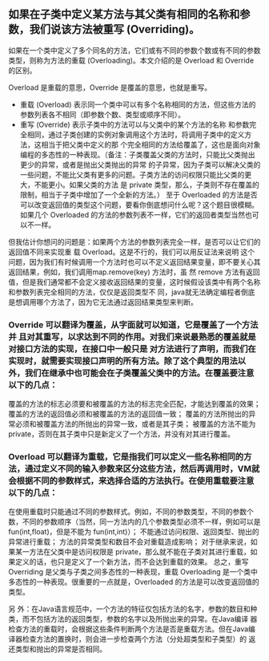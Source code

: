 ## 如果在子类中定义某方法与其父类有相同的名称和参数，我们说该方法被重写 (Overriding)。  
如果在一个类中定义了多个同名的方法，它们或有不同的参数个数或有不同的参数类型，则称为方法的重载 (Overloading)。本文介绍的是 Overload 和 Override 的区别。

Overload 是重载的意思，Override 是覆盖的意思，也就是重写。

* 重载 (Overload)  表示同一个类中可以有多个名称相同的方法，但这些方法的参数列表各不相同（即参数个数、类型或顺序不同）。  
* 重写 (Override)  表示子类中的方法可以与父类中的某个方法的名称 和参数完全相同，通过子类创建的实例对象调用这个方法时，将调用子类中的定义方法，这相当于把父类中定义的那 个完全相同的方法给覆盖了，这也是面向对象编程的多态性的一种表现。（备注：子类覆盖父类的方法时，只能比父类抛出更少的异常，或者是抛出父类抛出的异常 的子异常，因为子类可以解决父类的一些问题，不能比父类有更多的问题。子类方法的访问权限只能比父类的更大，不能更小。如果父类的方法 是 private 类型，那么，子类则不存在覆盖的限制，相当于子类中增加了一个全新的方法。）
至于 Overloaded 的方法是否可以改变返回值的类型这个问题，要看你倒底想问什么呢？这个题目很模糊。如果几个 Overloaded 的方法的参数列表不一样，它们的返回者类型当然也可以不一样。

但我估计你想问的问题是：如果两个方法的参数列表完全一样，是否可以让它们的返回值不同来实现重 载 Overload。这是不行的，我们可以用反证法来说明 这个问题，因为我们有时候调用一个方法时也可以不定义返回结果变量，即不要关心其返回结果，例如，我们调用map.remove(key) 方法时，虽 然 remove 方法有返回值，但是我们通常都不会定义接收返回结果的变量，这时候假设该类中有两个名称和参数列表完全相同的方法，仅仅是返回类型不 同，java就无法确定编程者倒底是想调用哪个方法了，因为它无法通过返回结果类型来判断。

### Override  可以翻译为覆盖，从字面就可以知道，它是覆盖了一个方法并 且对其重写，以求达到不同的作用。对我们来说最熟悉的覆盖就是对接口方法的实现，在接口中一般只是 对方法进行了声明，而我们在实现时，就需要实现接口声明的所有方法。除了这个典型的用法以外，我们在继承中也可能会在子类覆盖父类中的方法。在覆盖要注意 以下的几点：

覆盖的方法的标志必须要和被覆盖的方法的标志完全匹配，才能达到覆盖的效果；
覆盖的方法的返回值必须和被覆盖的方法的返回值一致；
覆盖的方法所抛出的异常必须和被覆盖方法的所抛出的异常一致，或者是其子类；
被覆盖的方法不能为 private，否则在其子类中只是新定义了一个方法，并没有对其进行覆盖。
### Overload  可以翻译为重载，它是指我们可以定义一些名称相同的方法，通过定义不同的输入参数来区分这些方法，然后再调用时，VM就会根据不同的参数样式，来选择合适的方法执行。在使用重载要注意以下的几点：

在使用重载时只能通过不同的参数样式。例如，不同的参数类型，不同的参数个数，不同的参数顺序（当然，同一方法内的几个参数类型必须不一样，例如可以是 fun(int,float)，但是不能为 fun(int,int)）；
不能通过访问权限、返回类型、抛出的异常进行重载；
方法的异常类型和数目不会对重载造成影响；
对于继承来说，如果某一方法在父类中是访问权限是 private，那么就不能在子类对其进行重载，如果定义的话，也只是定义了一个新方法，而不会达到重载的效果。
总之，重写 Overriding 是父类与子类之间多态性的一种表现，重载 Overloading 是一个类中多态性的一种表现。很重要的一点就是，Overloaded 的方法是可以改变返回值的类型。

另 外：在Java语言规范中，一个方法的特征仅包括方法的名字，参数的数目和种类，而不包括方法的返回类型，参数的名字以及所抛出来的异常。在Java编译 器检查方法的重载时，会根据这些条件判断两个方法是否是重载方法。但在Java编译器检查方法的置换时，则会进一步检查两个方法（分处超类型和子类型）的 返还类型和抛出的异常是否相同。